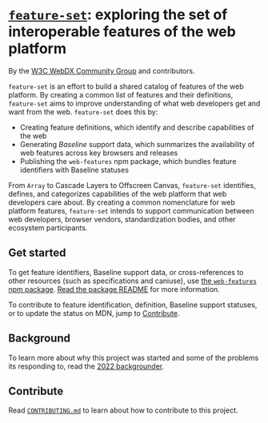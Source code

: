 # [`feature-set`](https://github.com/web-platform-dx/feature-set): exploring the set of interoperable features of the web platform

By the [W3C WebDX Community Group](https://www.w3.org/community/webdx/) and contributors.

`feature-set` is an effort to build a shared catalog of features of the web platform.
By creating a common list of features and their definitions, `feature-set` aims to improve understanding of what web developers get and want from the web.
`feature-set` does this by:

* Creating feature definitions, which identify and describe capabilities of the web
* Generating _Baseline_ support data, which summarizes the availability of web features across key browsers and releases
* Publishing the `web-features` npm package, which bundles feature identifiers with Baseline statuses

From `Array` to Cascade Layers to Offscreen Canvas, `feature-set` identifies, defines, and categorizes capabilities of the web platform that web developers care about.
By creating a common nomenclature for web platform features, `feature-set` intends to support communication between web developers, browser vendors, standardization bodies, and other ecosystem participants.

## Get started

To get feature identifiers, Baseline support data, or cross-references to other resources (such as specifications and caniuse), use [the `web-features` npm package](https://www.npmjs.com/package/web-features).
[Read the package README](./packages/web-features/README.md) for more information.

To contribute to feature identification, definition, Baseline support statuses, or to update the status on MDN, jump to [Contribute](#contribute).

## Background

To learn more about why this project was started and some of the problems its responding to, read the [2022 backgrounder](./2022-backgrounder.md).

## Contribute

Read [`CONTRIBUTING.md`](./docs/CONTRIBUTING.md) to learn about how to contribute to this project.
